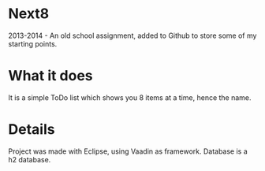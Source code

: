 # Next8
2013-2014 - An old school assignment, added to Github to store some of my starting points. 

# What it does
It is a simple ToDo list which shows you 8 items at a time, hence the name.

# Details
Project was made with Eclipse, using Vaadin as framework.
Database is a h2 database.
